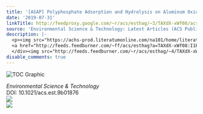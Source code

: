 ```yaml
---
title: '[ASAP] Polyphosphate Adsorption and Hydrolysis on Aluminum Oxides'
date: '2019-07-31'
linkTitle: http://feedproxy.google.com/~r/acs/esthag/~3/TAXdX-xWf08/acs.est.9b01876
source: 'Environmental Science & Technology: Latest Articles (ACS Publications)'
description: |-
  <p><img src="https://achs-prod.literatumonline.com/na101/home/literatum/publisher/achs/journals/content/esthag/0/esthag.ahead-of-print/acs.est.9b01876/20190731/images/medium/es-2019-01876v_0005.gif" alt="TOC Graphic"/></p><div><cite>Environmental Science & Technology</cite></div><div>DOI: 10.1021/acs.est.9b01876</div><div class="feedflare">
  <a href="http://feeds.feedburner.com/~ff/acs/esthag?a=TAXdX-xWf08:I1Pd_9uJTpw:yIl2AUoC8zA"><img src="http://feeds.feedburner.com/~ff/acs/esthag?d=yIl2AUoC8zA" border="0"></img></a>
  </div><img src="http://feeds.feedburner.com/~r/acs/esthag/~4/TAXdX-xWf08" ...
disable_comments: true
---
```

<p><img src="https://achs-prod.literatumonline.com/na101/home/literatum/publisher/achs/journals/content/esthag/0/esthag.ahead-of-print/acs.est.9b01876/20190731/images/medium/es-2019-01876v_0005.gif" alt="TOC Graphic"/></p><div><cite>Environmental Science & Technology</cite></div><div>DOI: 10.1021/acs.est.9b01876</div><div class="feedflare">
<a href="http://feeds.feedburner.com/~ff/acs/esthag?a=TAXdX-xWf08:I1Pd_9uJTpw:yIl2AUoC8zA"><img src="http://feeds.feedburner.com/~ff/acs/esthag?d=yIl2AUoC8zA" border="0"></img></a>
</div><img src="http://feeds.feedburner.com/~r/acs/esthag/~4/TAXdX-xWf08" ...
